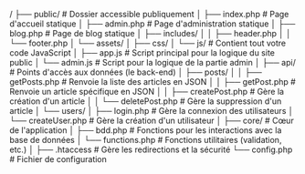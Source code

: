 

/
├── public/                     # Dossier accessible publiquement
│   ├── index.php              # Page d'accueil statique
│   ├── admin.php              # Page d'administration statique
│   ├── blog.php               # Page de blog statique
│   ├── includes/
│   │   ├── header.php
│   │   └── footer.php
│   └── assets/
│       ├── css/
│       └── js/                 # Contient tout votre code JavaScript
│           ├── app.js          # Script principal pour la logique du site public
│           └── admin.js        # Script pour la logique de la partie admin
│
├── api/                        # Points d'accès aux données (le back-end)
│   ├── posts/
│   │   ├── getPosts.php        # Renvoie la liste des articles en JSON
│   │   ├── getPost.php         # Renvoie un article spécifique en JSON
│   │   ├── createPost.php      # Gère la création d'un article
│   │   └── deletePost.php      # Gère la suppression d'un article
│   └── users/
│       ├── login.php           # Gère la connexion des utilisateurs
│       └── createUser.php      # Gère la création d'un utilisateur
│
├── core/                       # Cœur de l'application
│   ├── bdd.php                 # Fonctions pour les interactions avec la base de données
│   └── functions.php           # Fonctions utilitaires (validation, etc.)
│
├── .htaccess                   # Gère les redirections et la sécurité
└── config.php                  # Fichier de configuration



